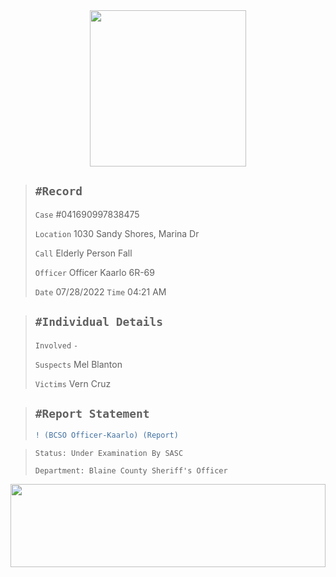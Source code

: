 <div align="center">
<img width="250" height="auto" src="https://forum.nes-newlife.de/wcf/image-proxy/?key=f0c867469b101ad75cd2f12f2b055a36eb57b55bdaaa536c7a77576c58b9ae87-aHR0cHM6Ly9pLmliYi5jby9zYndMVFZYL1l1WHRjVDIucG5n" />
</div>


> `#Record`
> ---
> `Case` #041690997838475
>
> `Location` 1030 Sandy Shores, Marina Dr
>
> `Call` Elderly Person Fall
>
> `Officer` Officer Kaarlo 6R-69
>
> `Date` 07/28/2022 `Time` 04:21 AM

> `#Individual Details`
> ---
> `Involved` `-`
>
> `Suspects` Mel Blanton
>
> `Victims` Vern Cruz

> `#Report Statement`
> ---
> ```diff
> ! (BCSO Officer-Kaarlo) (Report)
> ```

> `Status: Under Examination By SASC`
>
> `Department: Blaine County Sheriff's Officer`



<div align="center">
<img width="100%" height="133" src="https://i.imgur.com/yi59mtr.png" />
</div>
